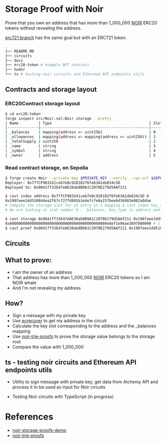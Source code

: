 # Storage Proof with Noir

Prove that you own an address that has more than 1_000_000 [NOIR](https://sepolia.etherscan.io/address/0x0041ff33e47eae38ab8b9a1c2070e279d5aaf211) ERC20 tokens without revealing the address.

[erc721 branch](https://github.com/trangnv/storage-proof-noir/tree/erc721) has the same goal but with an ERC721 token.

```bash
.
├── README.MD
├── circuits
├── docs
├── erc20-token # example NFT contract
├── hodor
└── ts # testing noir circuits and Ethereum API endpoints utils
```

## Contracts and storage layout

### ERC20Contract storage layout

```bash
$ cd erc20-token
forge inspect src/Noir.sol:Noir storage --pretty
| Name         | Type                                            | Slot | Offset | Bytes | Contract          |
|--------------|-------------------------------------------------|------|--------|-------|-------------------|
| _balances    | mapping(address => uint256)                     | 0    | 0      | 32    | src/Noir.sol:Noir |
| _allowances  | mapping(address => mapping(address => uint256)) | 1    | 0      | 32    | src/Noir.sol:Noir |
| _totalSupply | uint256                                         | 2    | 0      | 32    | src/Noir.sol:Noir |
| _name        | string                                          | 3    | 0      | 32    | src/Noir.sol:Noir |
| _symbol      | string                                          | 4    | 0      | 32    | src/Noir.sol:Noir |
| _owner       | address                                         | 5    | 0      | 20    | src/Noir.sol:Noir |
```

### Read contract storage, on Sepolia

```bash
$ forge create Noir --private-key $PRIVATE_KEY --verify --rpc-url $SEPOLIA_RPC_URL
Deployer: 0x77fCF983241ceb7e8c928102f6fe63A1de834c5D
Deployed to: 0x0041ff33E47eAE38ab8B9A1C2070E279d5AAf211
```

```bash
$ cast index address 0x77fCF983241ceb7e8c928102f6fe63A1de834c5D 0
0x198faee1dd5108d4ea2f67cf2ffd891b1e4e7cfe8a157beebd36983e882a0dae
# Compute the storage slot for an entry in a mapping $ cast index key_type key slot
# We are looking at slot number 0 - _balances, key_type is address and key is the address 0x77fCF983241ceb7e8c928102f6fe63A1de834c5D
```

```bash
$ cast storage 0x0041ff33E47eAE38ab8B9A1C2070E279d5AAf211 0x198faee1dd5108d4ea2f67cf2ffd891b1e4e7cfe8a157beebd36983e882a0dae --rpc-url $SEPOLIA_RPC_URL
0x00000000000000000000000000000000000000000000e8ef1e96ae3897800000 # 1_100_000 e18
$ cast proof 0x0041ff33E47eAE38ab8B9A1C2070E279d5AAf211 0x198faee1dd5108d4ea2f67cf2ffd891b1e4e7cfe8a157beebd36983e882a0dae --rpc-url $SEPOLIA_RPC_URL
```

## Circuits

## What to prove:

- I am the owner of an address
- That address has more than 1_000_000 [NOIR](https://sepolia.etherscan.io/address/0x0041ff33e47eae38ab8b9a1c2070e279d5aaf211) ERC20 tokens so I am NOIR whale
- And I'm not revealing my address

## How?

- Sign a message with my private key
- Use [ecrecover](https://github.com/colinnielsen/ecrecover-noir) to get my address in the circuit
- Calculate the key slot corresponding to the address and the \_balances mapping
- Use [noir-trie-proofs](https://github.com/aragonzkresearch/noir-trie-proofs) to prove the storage value belongs to the storage root
- Compare the value with 1_000_000

## ts - testing noir circuits and Ethereum API endpoints utils

- Utility to sign message with private key, get data from Alchemy API and process it to be used as input for Noir circuits

- Testing Noir circuits with TypeScript _(in progress)_

# References

- [noir-storage-proofs-demo](https://github.com/Maddiaa0/noir-storage-proofs-demo)
- [noir-trie-proofs](https://github.com/aragonzkresearch/noir-trie-proofs)
